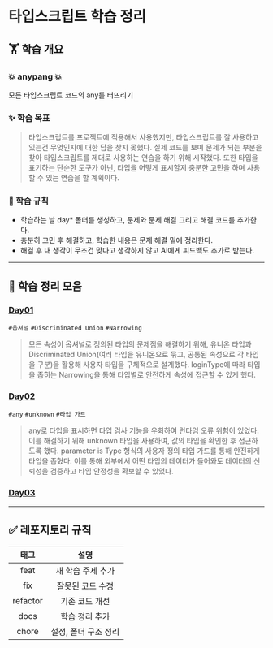 # 타입스크립트 학습 정리

## 🏋️ 학습 개요

### 💥 anypang 💥
모든 타입스크립트 코드의 any를 터뜨리기

### ✨ 학습 목표
> 타입스크립트를 프로젝트에 적용해서 사용했지만, 타입스크립트를 잘 사용하고 있는건 무엇인지에 대한 답을 찾지 못했다. 실제 코드를 보며 문제가 되는 부분을 찾아 타입스크립트를 제대로 사용하는 연습을 하기 위해 시작했다. 또한 타입을 표기하는 단순한 도구가 아닌, 타입을 어떻게 표시할지 충분한 고민을 하며 사용할 수 있는 연습을 할 계획이다.

### 📍 학습 규칙
- 학습하는 날 day* 폴더를 생성하고, 문제와 문제 해결 그리고 해결 코드를 추가한다.
- 충분히 고민 후 해결하고, 학습한 내용은 문제 해결 밑에 정리한다.
- 해결 후 내 생각이 무조건 맞다고 생각하지 않고 AI에게 피드백도 추가로 받는다.

---

## 🔖 학습 정리 모음

### [Day01](./day01/solution.md)
`#옵셔널` `#Discriminated Union` `#Narrowing`
> 모든 속성이 옵셔널로 정의된 타입의 문제점을 해결하기 위해, 유니온 타입과 Discriminated Union(여러 타입을 유니온으로 묶고, 공통된 속성으로 각 타입을 구분)을 활용해 사용자 타입을 구체적으로 설계했다. loginType에 따라 타입을 좁히는 Narrowing을 통해 타입별로 안전하게 속성에 접근할 수 있게 했다.

### [Day02](./day02/solution.md)
`#any` `#unknown` `#타입 가드`
> any로 타입을 표시하면 타입 검사 기능을 우회하여 런타임 오류 위험이 있었다. 이를 해결하기 위해 unknown 타입을 사용하여, 값의 타입을 확인한 후 접근하도록 했다. parameter is Type 형식의 사용자 정의 타입 가드를 통해 안전하게 타입을 좁혔다. 이를 통해 외부에서 어떤 타입의 데이터가 들어와도 데이터의 신뢰성을 검증하고 타입 안정성을 확보할 수 있었다.

### [Day03](./day03/solution.md)


---

## ✅ 레포지토리 규칙

|태그|설명|
|:-:|:-:|
|feat|새 학습 주제 추가|
|fix|잘못된 코드 수정|
|refactor|기존 코드 개선|
|docs|학습 정리 추가|
|chore|설정, 폴더 구조 정리|